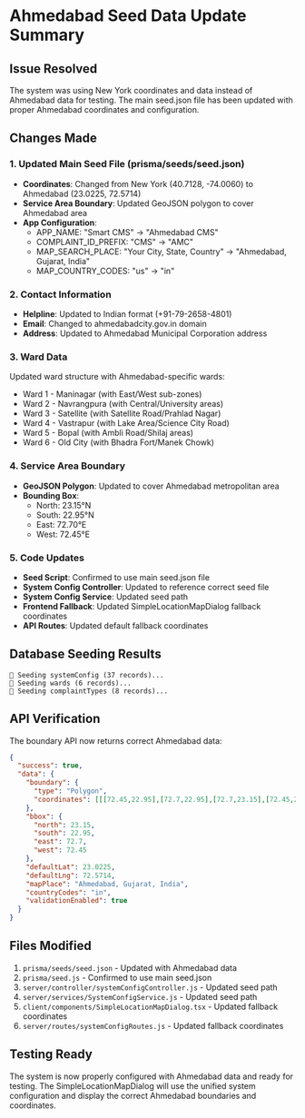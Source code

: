 # Ahmedabad Seed Data Update Summary

## Issue Resolved
The system was using New York coordinates and data instead of Ahmedabad data for testing. The main seed.json file has been updated with proper Ahmedabad coordinates and configuration.

## Changes Made

### 1. Updated Main Seed File (prisma/seeds/seed.json)
- **Coordinates**: Changed from New York (40.7128, -74.0060) to Ahmedabad (23.0225, 72.5714)
- **Service Area Boundary**: Updated GeoJSON polygon to cover Ahmedabad area
- **App Configuration**:
  - APP_NAME: "Smart CMS" → "Ahmedabad CMS"
  - COMPLAINT_ID_PREFIX: "CMS" → "AMC"
  - MAP_SEARCH_PLACE: "Your City, State, Country" → "Ahmedabad, Gujarat, India"
  - MAP_COUNTRY_CODES: "us" → "in"

### 2. Contact Information
- **Helpline**: Updated to Indian format (+91-79-2658-4801)
- **Email**: Changed to ahmedabadcity.gov.in domain
- **Address**: Updated to Ahmedabad Municipal Corporation address

### 3. Ward Data
Updated ward structure with Ahmedabad-specific wards:
- Ward 1 - Maninagar (with East/West sub-zones)
- Ward 2 - Navrangpura (with Central/University areas)
- Ward 3 - Satellite (with Satellite Road/Prahlad Nagar)
- Ward 4 - Vastrapur (with Lake Area/Science City Road)
- Ward 5 - Bopal (with Ambli Road/Shilaj areas)
- Ward 6 - Old City (with Bhadra Fort/Manek Chowk)

### 4. Service Area Boundary
- **GeoJSON Polygon**: Updated to cover Ahmedabad metropolitan area
- **Bounding Box**: 
  - North: 23.15°N
  - South: 22.95°N  
  - East: 72.70°E
  - West: 72.45°E

### 5. Code Updates
- **Seed Script**: Confirmed to use main seed.json file
- **System Config Controller**: Updated to reference correct seed file
- **System Config Service**: Updated seed path
- **Frontend Fallback**: Updated SimpleLocationMapDialog fallback coordinates
- **API Routes**: Updated default fallback coordinates

## Database Seeding Results
```
📝 Seeding systemConfig (37 records)...
📝 Seeding wards (6 records)...
📝 Seeding complaintTypes (8 records)...
```

## API Verification
The boundary API now returns correct Ahmedabad data:
```json
{
  "success": true,
  "data": {
    "boundary": {
      "type": "Polygon",
      "coordinates": [[[72.45,22.95],[72.7,22.95],[72.7,23.15],[72.45,23.15],[72.45,22.95]]]
    },
    "bbox": {
      "north": 23.15,
      "south": 22.95,
      "east": 72.7,
      "west": 72.45
    },
    "defaultLat": 23.0225,
    "defaultLng": 72.5714,
    "mapPlace": "Ahmedabad, Gujarat, India",
    "countryCodes": "in",
    "validationEnabled": true
  }
}
```

## Files Modified
1. `prisma/seeds/seed.json` - Updated with Ahmedabad data
2. `prisma/seed.js` - Confirmed to use main seed.json
3. `server/controller/systemConfigController.js` - Updated seed path
4. `server/services/SystemConfigService.js` - Updated seed path
5. `client/components/SimpleLocationMapDialog.tsx` - Updated fallback coordinates
6. `server/routes/systemConfigRoutes.js` - Updated fallback coordinates

## Testing Ready
The system is now properly configured with Ahmedabad data and ready for testing. The SimpleLocationMapDialog will use the unified system configuration and display the correct Ahmedabad boundaries and coordinates.